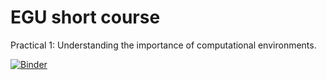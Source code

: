 # EGU short course

Practical 1: Understanding the importance of computational environments.

[![Binder](https://mybinder.org/badge_logo.svg)](https://mybinder.org/v2/gh/MarkusKonk/egu_shortcourse.git/calc)
